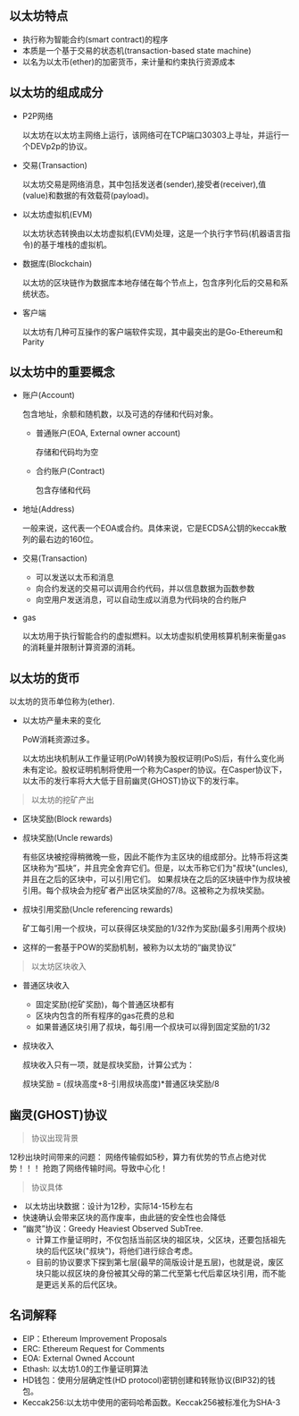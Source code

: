 

## 以太坊特点

- 执行称为智能合约(smart contract)的程序
- 本质是一个基于交易的状态机(transaction-based state machine)
- 以名为以太币(ether)的加密货币，来计量和约束执行资源成本

## 以太坊的组成成分

- P2P网络

  以太坊在以太坊主网络上运行，该网络可在TCP端口30303上寻址，并运行一个DEVp2p的协议。

- 交易(Transaction)

  以太坊交易是网络消息，其中包括发送者(sender),接受者(receiver),值(value)和数据的有效载荷(payload)。

- 以太坊虚拟机(EVM)

  以太坊状态转换由以太坊虚拟机(EVM)处理，这是一个执行字节码(机器语言指令)的基于堆栈的虚拟机。

- 数据库(Blockchain)

  以太坊的区块链作为数据库本地存储在每个节点上，包含序列化后的交易和系统状态。

- 客户端

  以太坊有几种可互操作的客户端软件实现，其中最突出的是Go-Ethereum和Parity

## 以太坊中的重要概念

- 账户(Account)

  包含地址，余额和随机数，以及可选的存储和代码对象。

  - 普通账户(EOA, External owner account) 

    存储和代码均为空

  - 合约账户(Contract)

    包含存储和代码

- 地址(Address)

  一般来说，这代表一个EOA或合约。具体来说，它是ECDSA公钥的keccak散列的最右边的160位。

- 交易(Transaction)

  - 可以发送以太币和消息
  - 向合约发送的交易可以调用合约代码，并以信息数据为函数参数
  - 向空用户发送消息，可以自动生成以消息为代码块的合约账户

- gas

  以太坊用于执行智能合约的虚拟燃料。以太坊虚拟机使用核算机制来衡量gas的消耗量并限制计算资源的消耗。



## 以太坊的货币

以太坊的货币单位称为(ether).

- 以太坊产量未来的变化

  PoW消耗资源过多。

  以太坊出块机制从工作量证明(PoW)转换为股权证明(PoS)后，有什么变化尚未有定论。股权证明机制将使用一个称为Casper的协议。在Casper协议下，以太币的发行率将大大低于目前幽灵(GHOST)协议下的发行率。



> 以太坊的挖矿产出

- 区块奖励(Block rewards)

- 叔块奖励(Uncle rewards)

  有些区块被挖得稍微晚一些，因此不能作为主区块的组成部分。比特币将这类区块称为“孤块”，并且完全舍弃它们。但是，以太币称它们为"叔块"(uncles),并且在之后的区块中，可以引用它们。 如果叔块在之后的区块链中作为叔块被引用。每个叔块会为挖矿者产出区块奖励的7/8。这被称之为叔块奖励。

- 叔块引用奖励(Uncle referencing rewards)

  矿工每引用一个叔块，可以获得区块奖励的1/32作为奖励(最多引用两个叔块)

  

- 这样的一套基于POW的奖励机制，被称为以太坊的“幽灵协议”



> 以太坊区块收入

- 普通区块收入

  - 固定奖励(挖矿奖励)，每个普通区块都有
  - 区块内包含的所有程序的gas花费的总和
  - 如果普通区块引用了叔块，每引用一个叔块可以得到固定奖励的1/32

- 叔块收入

  叔块收入只有一项，就是叔块奖励，计算公式为：

  叔块奖励 = (叔块高度+8-引用叔块高度)*普通区块奖励/8



## 幽灵(GHOST)协议

> 协议出现背景

12秒出块时间带来的问题： 网络传输假如5秒，算力有优势的节点占绝对优势！！！ 抢跑了网络传输时间。导致中心化！

> 协议具体

-  以太坊出块数据：设计为12秒，实际14-15秒左右
- 快速确认会带来区块的高作废率，由此链的安全性也会降低
- “幽灵”协议：Greedy Heaviest Observed SubTree.
  - 计算工作量证明时，不仅包括当前区块的祖区块，父区块，还要包括祖先块的后代区块("叔块")，将他们进行综合考虑。
  - 目前的协议要求下探到第七层(最早的简版设计是五层)，也就是说，废区块只能以叔区块的身份被其父母的第二代至第七代后辈区块引用，而不能是更远关系的后代区块。



## 名词解释

- EIP：Ethereum Improvement Proposals
- ERC: Ethereum Request for Comments
- EOA: External Owned Account
- Ethash: 以太坊1.0的工作量证明算法
- HD钱包：使用分层确定性(HD protocol)密钥创建和转账协议(BIP32)的钱包。
- Keccak256:以太坊中使用的密码哈希函数。Keccak256被标准化为SHA-3







